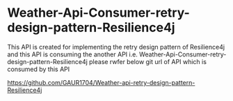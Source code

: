 # Weather-Api-Consumer-retry-design-pattern-Resilience4j
This  API is created for implementing the retry design pattern of Resilience4j and this API is consuming the another API i.e. Weather-Api-Consumer-retry-design-pattern-Resilience4j 
please rwfer below git url of API which is consumed by this API

https://github.com/GAUR1704/Weather-api-retry-design-pattern-Resilience4j

